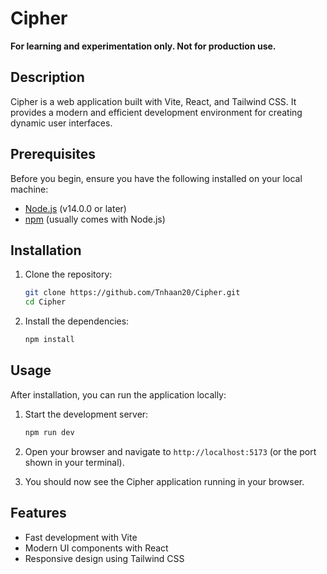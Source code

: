 # Cipher

**For learning and experimentation only. Not for production use.**

## Description

Cipher is a web application built with Vite, React, and Tailwind CSS. It provides a modern and efficient development environment for creating dynamic user interfaces.

## Prerequisites

Before you begin, ensure you have the following installed on your local machine:

- [Node.js](https://nodejs.org/) (v14.0.0 or later)
- [npm](https://www.npmjs.com/) (usually comes with Node.js)

## Installation

1. Clone the repository:
   ```bash
   git clone https://github.com/Tnhaan20/Cipher.git
   cd Cipher
   ```

2. Install the dependencies:
   ```bash
   npm install
   ```

## Usage

After installation, you can run the application locally:

1. Start the development server:
   ```bash
   npm run dev
   ```

2. Open your browser and navigate to `http://localhost:5173` (or the port shown in your terminal).

3. You should now see the Cipher application running in your browser.

## Features

- Fast development with Vite
- Modern UI components with React
- Responsive design using Tailwind CSS